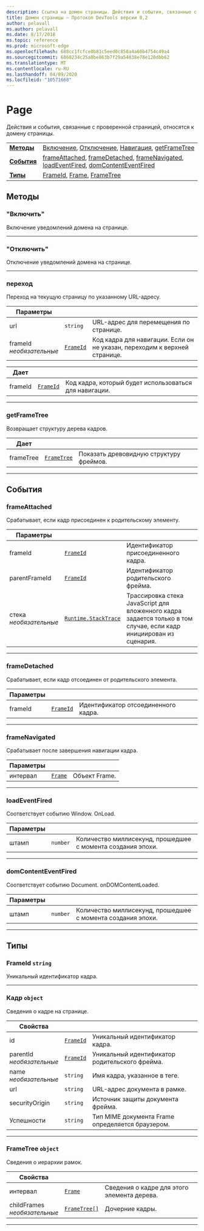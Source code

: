 ```yaml
---
description: Ссылка на домен страницы. Действия и события, связанные с проверенной страницей, относятся к домену страницы.
title: Домен страницы — Протокол DevTools версии 0,2
author: pelavall
ms.author: pelavall
ms.date: 8/17/2018
ms.topic: reference
ms.prod: microsoft-edge
ms.openlocfilehash: 688cc1fcfce0b81c5eed0c858a4a60b4754c49a4
ms.sourcegitcommit: 6860234c25a8be863b7f29a54838e78e120dbb62
ms.translationtype: MT
ms.contentlocale: ru-RU
ms.lasthandoff: 04/09/2020
ms.locfileid: "10571668"
---
```

# Page
Действия и события, связанные с проверенной страницей, относятся к домену страницы.

| | |
|-|-|
| [**Методы**](#methods) | [Включение](#enable), [Отключение](#disable), [Навигация](#navigate), [getFrameTree](#getframetree) |
| [**События**](#events) | [frameAttached](#frameattached), [frameDetached](#framedetached), [frameNavigated](#framenavigated), [loadEventFired](#loadeventfired), [domContentEventFired](#domcontenteventfired) |
| [**Типы**](#types) | [FrameId](#frameid), [Frame](#frame), [FrameTree](#frametree) |
## Методы

### "Включить"
Включение уведомлений домена на странице.

</p>

---

### "Отключить" 
Отключение уведомлений домена на странице.

</p>

---

### переход
Переход на текущую страницу по указанному URL-адресу.

<table>
    <thead>
        <tr>
            <th>Параметры</th>
            <th></th>
            <th></th>
        </tr>
    </thead>
    <tbody>
        <tr>
            <td>url</td>
            <td><code class="flyout">string</code></td>
            <td>URL-адрес для перемещения по странице.</td>
        </tr>
        <tr>
            <td>frameId <br/> <i>необязательные</i></td>
            <td><a href="#frameid"><code class="flyout">FrameId</code></a></td>
            <td>Код кадра для навигации. Если он не указан, переходим к верхней странице.</td>
        </tr>
    </tbody>
</table>
<table>
    <thead>
        <tr>
            <th>Дает</th>
            <th></th>
            <th></th>
        </tr>
    </thead>
    <tbody>
        <tr>
            <td>frameId</td>
            <td><a href="#frameid"><code class="flyout">FrameId</code></a></td>
            <td>Код кадра, который будет использоваться для навигации.</td>
        </tr>
    </tbody>
</table>
</p>

---

### getFrameTree
Возвращает структуру дерева кадров.

<table>
    <thead>
        <tr>
            <th>Дает</th>
            <th></th>
            <th></th>
        </tr>
    </thead>
    <tbody>
        <tr>
            <td>frameTree</td>
            <td><a href="#frametree"><code class="flyout">FrameTree</code></a></td>
            <td>Показать древовидную структуру фреймов.</td>
        </tr>
    </tbody>
</table>
</p>

---

## События

### frameAttached
Срабатывает, если кадр присоединен к родительскому элементу.

<table>
    <thead>
        <tr>
            <th>Параметры</th>
            <th></th>
            <th></th>
        </tr>
    </thead>
    <tbody>
        <tr>
            <td>frameId</td>
            <td><a href="#frameid"><code class="flyout">FrameId</code></a></td>
            <td>Идентификатор присоединенного кадра.</td>
        </tr>
        <tr>
            <td>parentFrameId</td>
            <td><a href="#frameid"><code class="flyout">FrameId</code></a></td>
            <td>Идентификатор родительского фрейма.</td>
        </tr>
        <tr>
            <td>стека <br/> <i>необязательные</i></td>
            <td><a href="runtime.md#stacktrace"><code class="flyout">Runtime.StackTrace</code></a></td>
            <td>Трассировка стека JavaScript для вложенного кадра задается только в том случае, если кадр инициирован из сценария.</td>
        </tr>
    </tbody>
</table>
</p>

---

### frameDetached
Срабатывает, если кадр отсоединен от родительского элемента.

<table>
    <thead>
        <tr>
            <th>Параметры</th>
            <th></th>
            <th></th>
        </tr>
    </thead>
    <tbody>
        <tr>
            <td>frameId</td>
            <td><a href="#frameid"><code class="flyout">FrameId</code></a></td>
            <td>Идентификатор отсоединенного кадра.</td>
        </tr>
    </tbody>
</table>
</p>

---

### frameNavigated
Срабатывает после завершения навигации кадра.

<table>
    <thead>
        <tr>
            <th>Параметры</th>
            <th></th>
            <th></th>
        </tr>
    </thead>
    <tbody>
        <tr>
            <td>интервал</td>
            <td><a href="#frame"><code class="flyout">Frame</code></a></td>
            <td>Объект Frame.</td>
        </tr>
    </tbody>
</table>
</p>

---

### loadEventFired
Соответствует событию Window. OnLoad.

<table>
    <thead>
        <tr>
            <th>Параметры</th>
            <th></th>
            <th></th>
        </tr>
    </thead>
    <tbody>
        <tr>
            <td>штамп</td>
            <td><code class="flyout">number</code></td>
            <td>Количество миллисекунд, прошедшее с момента создания эпохи.</td>
        </tr>
    </tbody>
</table>
</p>

---

### domContentEventFired
Соответствует событию Document. onDOMContentLoaded.

<table>
    <thead>
        <tr>
            <th>Параметры</th>
            <th></th>
            <th></th>
        </tr>
    </thead>
    <tbody>
        <tr>
            <td>штамп</td>
            <td><code class="flyout">number</code></td>
            <td>Количество миллисекунд, прошедшее с момента создания эпохи.</td>
        </tr>
    </tbody>
</table>
</p>

---

## Типы

### <a name="frameid"></a> FrameId `string`

Уникальный идентификатор кадра.

</p>

---

### <a name="frame"></a> Кадр `object`

Сведения о кадре на странице.

<table>
    <thead>
        <tr>
            <th>Свойства</th>
            <th></th>
            <th></th>
        </tr>
    </thead>
    <tbody>
        <tr>
            <td>id</td>
            <td><a href="#frameid"><code class="flyout">FrameId</code></a></td>
            <td>Уникальный идентификатор кадра.</td>
        </tr>
        <tr>
            <td>parentId <br/> <i>необязательные</i></td>
            <td><a href="#frameid"><code class="flyout">FrameId</code></a></td>
            <td>Уникальный идентификатор родительского фрейма.</td>
        </tr>
        <tr>
            <td>name <br/> <i>необязательные</i></td>
            <td><code class="flyout">string</code></td>
            <td>Имя кадра, указанное в теге.</td>
        </tr>
        <tr>
            <td>url</td>
            <td><code class="flyout">string</code></td>
            <td>URL-адрес документа в рамке.</td>
        </tr>
        <tr>
            <td>securityOrigin</td>
            <td><code class="flyout">string</code></td>
            <td>Источник защиты документа фрейма.</td>
        </tr>
        <tr>
            <td>Успешности</td>
            <td><code class="flyout">string</code></td>
            <td>Тип MIME документа Frame определяется браузером.</td>
        </tr>
    </tbody>
</table>
</p>

---

### <a name="frametree"></a> FrameTree `object`

Сведения о иерархии рамок.

<table>
    <thead>
        <tr>
            <th>Свойства</th>
            <th></th>
            <th></th>
        </tr>
    </thead>
    <tbody>
        <tr>
            <td>интервал</td>
            <td><a href="#frame"><code class="flyout">Frame</code></a></td>
            <td>Сведения о кадре для этого элемента дерева.</td>
        </tr>
        <tr>
            <td>childFrames <br/> <i>необязательные</i></td>
            <td><a href="#frametree"><code class="flyout">FrameTree[]</code></a></td>
            <td>Дочерние кадры.</td>
        </tr>
    </tbody>
</table>
</p>

---
